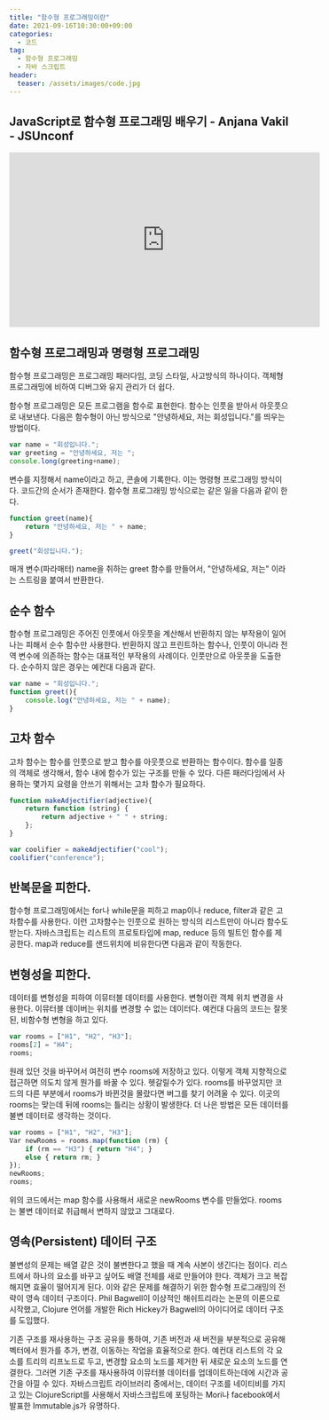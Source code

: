 ```yaml
---
title: "함수형 프로그래밍이란"
date: 2021-09-16T10:30:00+09:00
categories:
  - 코드
tag:
  - 함수형 프로그래밍
  - 자바 스크립트
header:
  teaser: /assets/images/code.jpg
---
```


## JavaScript로 함수형 프로그래밍 배우기 - Anjana Vakil - JSUnconf
<iframe width="560" height="315" src="https://www.youtube.com/embed/e-5obm1G_FY" title="YouTube video player" frameborder="0" allow="accelerometer; autoplay; clipboard-write; encrypted-media; gyroscope; picture-in-picture" allowfullscreen></iframe>

## 함수형 프로그래밍과 명령형 프로그래밍
함수형 프로그래밍은 프로그래밍 패러다임, 코딩 스타일, 사고방식의 하나이다. 객체형 프로그래밍에 비하여 디버그와 유지 관리가 더 쉽다. 

함수형 프로그래밍은 모든 프로그램을 함수로 표현한다. 함수는 인풋을 받아서 아웃풋으로 내보낸다. 다음은 함수형이 아닌 방식으로 "안녕하세요, 저는 회성입니다."를 띄우는 방법이다.

```javascript
var name = "회성입니다.";
var greeting = "안녕하세요, 저는 ";
console.long(greeting+name);
```

변수를 지정해서 name이라고 하고, 콘솔에 기록한다. 이는 명령형 프로그래밍 방식이다. 코드간의 순서가 존재한다. 함수형 프로그래밍 방식으로는 같은 일을 다음과 같이 한다. 

```javascript
function greet(name){
    return "안녕하세요, 저는 " + name;
}

greet("회성입니다.");
```

매개 변수(파라매터) name을 취하는 greet 함수를 만들어서, "안녕하세요, 저는" 이라는 스트링을 붙여서 반환한다. 

## 순수 함수
함수형 프로그래밍은 주어진 인풋에서 아웃풋을 계산해서 반환하지 않는 부작용이 일어나는 피해서 순수 함수만 사용한다. 반환하지 않고 프린트하는 함수나, 인풋이 아니라 전역 변수에 의존하는 함수는 대표적인 부작용의 사례이다. 인풋만으로 아웃풋을 도출한다. 순수하지 않은 경우는 예컨대 다음과 같다.

```javascript
var name = "회성입니다.";
function greet(){
    console.log("안녕하세요, 저는 " + name);
}
```

## 고차 함수
고차 함수는 함수를 인풋으로 받고 함수를 아웃풋으로 반환하는 함수이다. 함수를 일종의 객체로 생각해서, 함수 내에 함수가 있는 구조를 만들 수 있다. 다른 패러다임에서 사용하는 몇가지 요령을 안쓰기 위해서는 고차 함수가 필요하다. 

```javascript
function makeAdjectifier(adjective){
    return function (string) {
        return adjective + " " + string;
    };
}

var coolifier = makeAdjectifier("cool");
coolifier("conference");
```

## 반복문을 피한다.
함수형 프로그래밍에서는 for나 while문을 피하고 map이나 reduce, filter과 같은 고차함수를 사용한다. 이런 고차함수는 인풋으로 원하는 방식의 리스트만이 아니라 함수도 받는다. 자바스크립트는 리스트의 프로토타입에 map, reduce 등의 빌트인 함수를 제공한다. map과 reduce를 샌드위치에 비유한다면 다음과 같이 작동한다.

<object data="{{ site.url }}/assets/images/map-reduce-sandwich.png">

</object>

## 변형성을 피한다.
데이터를 변형성을 피하여 이뮤터블 데이터를 사용한다. 변형이란 객체 위치 변경을 사용한다. 이뮤터블 데이버는 위치를 변경할 수 없는 데이터다. 예컨대 다음의 코드는 잘못된, 비함수형 변형을 하고 있다.

```javascript
var rooms = ["H1", "H2", "H3"];
rooms[2] = "H4";
rooms;
```
원래 있던 것을 바꾸어서 여전히 변수 rooms에 저장하고 있다. 이렇게 객체 지향적으로 접근하면 의도치 않게 뭔가를 바꿀 수 있다. 헷갈릴수가 있다. rooms를 바꾸었지만 코드의 다른 부분에서 rooms가 바뀐것을 몰랐다면 버그를 찾기 어려울 수 있다. 이곳의 rooms는 맞는데 뒤에 rooms는 틀리는 상황이 발생한다. 더 나은 방법은 모든 데이터를 불변 데이터로 생각하는 것이다.

```javascript
var rooms = ["H1", "H2", "H3"];
Var newRooms = rooms.map(function (rm) {
    if (rm == "H3") { return "H4"; }
    else { return rm; }
});
newRooms; 
rooms;
```
위의 코드에서는 map 함수를 사용해서 새로운 newRooms 변수를 만들었다. rooms는 불변 데이터로 취급해서 변하지 않았고 그대로다. 

## 영속(Persistent) 데이터 구조
불변성의 문제는 배열 같은 것이 불변한다고 했을 때 계속 사본이 생긴다는 점이다. 리스트에서 하나의 요소를 바꾸고 싶어도 배열 전체를 새로 만들어야 한다. 객체가 크고 복잡해지면 효율이 떨어지게 된다. 이와 같은 문제를 해결하기 위한 함수형 프로그래밍의 전략이 영속 데이터 구조이다. Phil Bagwell이 이상적인 해쉬트리라는 논문의 이론으로 시작했고, Clojure 언어를 개발한 Rich Hickey가 Bagwell의 아이디어로 데이터 구조를 도입했다. 

기존 구조를 재사용하는 구조 공유을 통하여, 기존 버전과 새 버전을 부분적으로 공유해 벡터에서 뭔가를 추가, 변경, 이동하는 작업을 효율적으로 한다. 예컨대 리스트의 각 요소를 트리의 리프노드로 두고, 변경할 요소의 노드를 제거한 뒤 새로운 요소의 노드를 연결한다. 그러면 기존 구조를 재사용하여 이뮤터블 데이터를 업데이트하는데에 시간과 공간을 아낄 수 있다. 자바스크립트 라이브러리 중에서는, 데이터 구조를 네이티비를 가지고 있는 ClojureScript를 사용해서 자바스크립트에 포팅하는 Mori나 facebook에서 발표한 Immutable.js가 유명하다.

